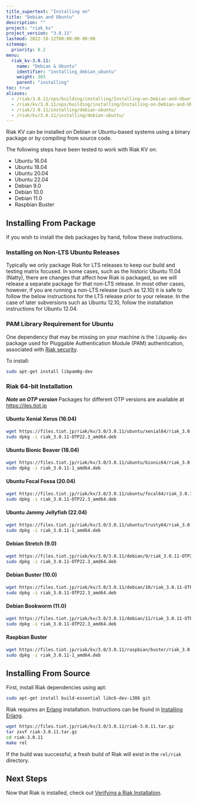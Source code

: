 ```yaml
---
title_supertext: "Installing on"
title: "Debian and Ubuntu"
description: ""
project: "riak_kv"
project_version: "3.0.11"
lastmod: 2022-10-12T00:00:00-00:00
sitemap:
  priority: 0.2
menu:
  riak_kv-3.0.11:
    name: "Debian & Ubuntu"
    identifier: "installing_debian_ubuntu"
    weight: 303
    parent: "installing"
toc: true
aliases:
  - /riak/3.0.11/ops/building/installing/Installing-on-Debian-and-Ubuntu
  - /riak/kv/3.0.11/ops/building/installing/Installing-on-Debian-and-Ubuntu
  - /riak/3.0.11/installing/debian-ubuntu/
  - /riak/kv/3.0.11/installing/debian-ubuntu/
---
```


[install source index]: {{<baseurl>}}riak/kv/3.0.11/setup/installing/source/
[security index]: {{<baseurl>}}riak/kv/3.0.11/using/security/
[install source erlang]: {{<baseurl>}}riak/kv/3.0.11/setup/installing/source/erlang
[install verify]: {{<baseurl>}}riak/kv/3.0.11/setup/installing/verify

Riak KV can be installed on Debian or Ubuntu-based systems using a binary
package or by compiling from source code.

The following steps have been tested to work with Riak KV on:

- Ubuntu 16.04
- Ubuntu 18.04
- Ubuntu 20.04
- Ubuntu 22.04
- Debian 9.0
- Debian 10.0
- Debian 11.0
- Raspbian Buster

## Installing From Package

If you wish to install the deb packages by hand, follow these
instructions.

### Installing on Non-LTS Ubuntu Releases

Typically we only package Riak for LTS releases to keep our build and
testing matrix focused.  In some cases, such as the historic Ubuntu 11.04 (Natty),
there are changes that affect how Riak is packaged, so we will release a
separate package for that non-LTS release. In most other cases, however,
if you are running a non-LTS release (such as 12.10) it is safe to
follow the below instructions for the LTS release prior to your release.
In the case of later subversions such as Ubuntu 12.10, follow the installation instructions for
Ubuntu 12.04.

### PAM Library Requirement for Ubuntu

One dependency that may be missing on your machine is the `libpam0g-dev`
package used for Pluggable Authentication Module (PAM) authentication,
associated with [Riak security][security index].

To install:

```bash
sudo apt-get install libpam0g-dev
```

### Riak 64-bit Installation

***Note on OTP version***
Packages for different OTP versions are available at https://iles.tiot.jp

#### Ubuntu Xenial Xerus (16.04)

```bash
wget https://files.tiot.jp/riak/kv/3.0/3.0.11/ubuntu/xenial64/riak_3.0.11-OTP22.3_amd64.deb
sudo dpkg -i riak_3.0.11-OTP22.3_amd64.deb
```

#### Ubuntu Bionic Beaver (18.04)

```bash
wget https://files.tiot.jp/riak/kv/3.0/3.0.11/ubuntu/bionic64/riak_3.0.11-OTP22.3_amd64.deb
sudo dpkg -i riak_3.0.11-1_amd64.deb
```

#### Ubuntu Focal Fossa (20.04)

```bash
wget https://files.tiot.jp/riak/kv/3.0/3.0.11/ubuntu/focal64/riak_3.0.11-OTP22.3_amd64.deb
sudo dpkg -i riak_3.0.11-OTP22.3_amd64.deb
```

#### Ubuntu Jammy Jellyfish (22.04)

```bash
wget https://files.tiot.jp/riak/kv/3.0/3.0.11/ubuntu/trusty64/riak_3.0.11-1_amd64.deb
sudo dpkg -i riak_3.0.11-1_amd64.deb
```

#### Debian Stretch (9.0)

```bash
wget https://files.tiot.jp/riak/kv/3.0/3.0.11/debian/9/riak_3.0.11-OTP22.3_amd64.deb
sudo dpkg -i riak_3.0.11-OTP22.3_amd64.deb
```

#### Debian Buster (10.0)

```bash
wget https://files.tiot.jp/riak/kv/3.0/3.0.11/debian/10/riak_3.0.11-OTP22.3_amd64.deb
sudo dpkg -i riak_3.0.11-OTP22.3_amd64.deb
```

#### Debian Bookworm (11.0)

```bash
wget https://files.tiot.jp/riak/kv/3.0/3.0.11/debian/11/riak_3.0.11-OTP22.3_amd64.deb
sudo dpkg -i riak_3.0.11-OTP22.3_amd64.deb
```

#### Raspbian Buster

```bash
wget https://files.tiot.jp/riak/kv/3.0/3.0.11/raspbian/buster/riak_3.0.11-1_armhf.deb
sudo dpkg -i riak_3.0.11-1_amd64.deb
```

## Installing From Source

First, install Riak dependencies using apt:

```bash
sudo apt-get install build-essential libc6-dev-i386 git
```

Riak requires an [Erlang](http://www.erlang.org/) installation.
Instructions can be found in [Installing Erlang][install source erlang].

```bash
wget https://files.tiot.jp/riak/kv/3.0/3.0.11/riak-3.0.11.tar.gz
tar zxvf riak-3.0.11.tar.gz
cd riak-3.0.11
make rel
```

If the build was successful, a fresh build of Riak will exist in the
`rel/riak` directory.

## Next Steps

Now that Riak is installed, check out [Verifying a Riak Installation][install verify].

